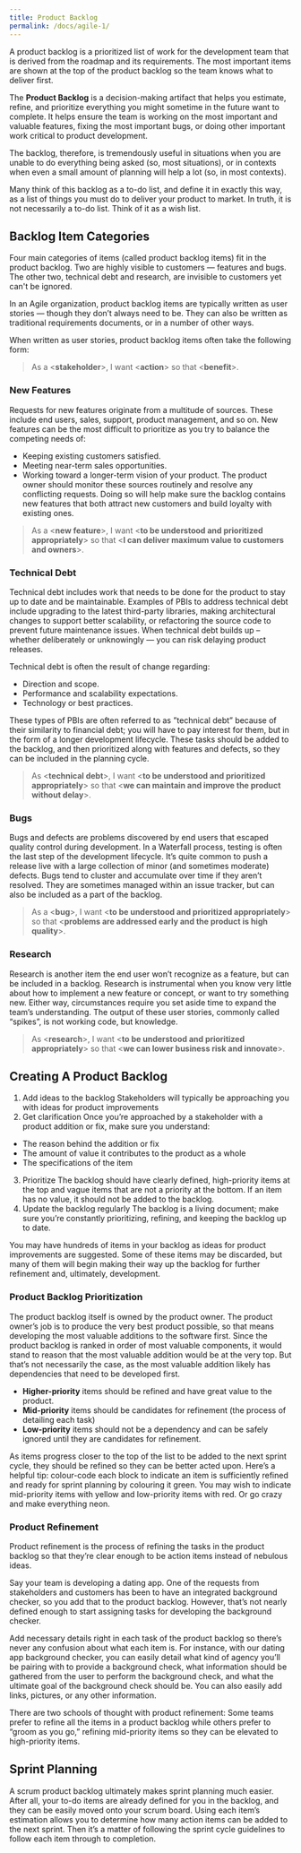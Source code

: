 ```yaml
---
title: Product Backlog
permalink: /docs/agile-1/
---
```


A product backlog is a prioritized list of work for the development team that is derived from the roadmap and its requirements. The most important items are shown at the top of the product backlog so the team knows what to deliver first.  

The **Product Backlog** is a decision-making artifact that helps you estimate, refine, and prioritize everything you might sometime in the future want to complete.  It helps ensure the team is working on the most important and valuable features, fixing the most important bugs, or doing other important work critical to product development.  

The backlog, therefore, is tremendously useful in situations when you are unable to do everything being asked (so, most situations), or in contexts when even a small amount of planning will help a lot (so, in most contexts).  

Many think of this backlog as a to-do list, and define it in exactly this way, as a list of things you must do to deliver your product to market. In truth, it is not necessarily a to-do list. Think of it as a wish list.  

## Backlog Item Categories

Four main categories of items (called product backlog items) fit in the product backlog. Two are highly visible to customers — features and bugs. The other two, technical debt and research, are invisible to customers yet can't be ignored.  

In an Agile organization, product backlog items are typically written as user stories — though they don’t always need to be. They can also be written as traditional requirements documents, or in a number of other ways.  

When written as user stories, product backlog items often take the following form:

>As a <**stakeholder**>, I want <**action**> so that <**benefit**>.

### New Features

Requests for new features originate from a multitude of sources. These include end users, sales, support, product management, and so on. New features can be the most difficult to prioritize as you try to balance the competing needs of:
* Keeping existing customers satisfied.
* Meeting near-term sales opportunities.
* Working toward a longer-term vision of your product.
The product owner should monitor these sources routinely and resolve any conflicting requests. Doing so will help make sure the backlog contains new features that both attract new customers and build loyalty with existing ones.  

> As a <**new feature**>, I want <**to be understood and prioritized appropriately**> so that <**I can deliver maximum value to customers and owners**>.  

### Technical Debt
Technical debt includes work that needs to be done for the product to stay up to date and be maintainable. Examples of PBIs to address technical debt include upgrading to the latest third-party libraries, making architectural changes to support better scalability, or refactoring the source code to prevent future maintenance issues. When technical debt builds up – whether deliberately or unknowingly — you can risk delaying product releases.  

Technical debt is often the result of change regarding:
* Direction and scope.
* Performance and scalability expectations.
* Technology or best practices.

These types of PBIs are often referred to as ”technical debt” because of their similarity to financial debt; you will have to pay interest for them, but in the form of a longer development lifecycle. These tasks should be added to the backlog, and then prioritized along with features and defects, so they can be included in the planning cycle.

>As <**technical debt**>, I want <**to be understood and prioritized appropriately**> so that <**we can maintain and improve the product without delay**>.  

### Bugs
Bugs and defects are problems discovered by end users that escaped quality control during development. In a Waterfall process, testing is often the last step of the development lifecycle. It’s quite common to push a release live with a large collection of minor (and sometimes moderate) defects. Bugs tend to cluster and accumulate over time if they aren’t resolved. They are sometimes managed within an issue tracker, but can also be included as a part of the backlog.  

>As a <**bug**>, I want <**to be understood and prioritized appropriately**> so that <**problems are addressed early and the product is high quality**>.  

### Research
Research is another item the end user won’t recognize as a feature, but can be included in a backlog. Research is instrumental when you know very little about how to implement a new feature or concept, or want to try something new. Either way, circumstances require you set aside time to expand the team’s understanding. The output of these user stories, commonly called “spikes”, is not working code, but knowledge.  

>As <**research**>, I want <**to be understood and prioritized appropriately**> so that <**we can lower business risk and innovate**>.  

## Creating A Product Backlog
1. Add ideas to the backlog
Stakeholders will typically be approaching you with ideas for product improvements
2. Get clarification
Once you’re approached by a stakeholder with a product addition or fix, make sure you understand:
* The reason behind the addition or fix
* The amount of value it contributes to the product as a whole
* The specifications of the item
3. Prioritize
The backlog should have clearly defined, high-priority items at the top and vague items that are not a priority at the bottom. If an item has no value, it should not be added to the backlog. 
4. Update the backlog regularly
The backlog is a living document; make sure you’re constantly prioritizing, refining, and keeping the backlog up to date.  

You may have hundreds of items in your backlog as ideas for product improvements are suggested. Some of these items may be discarded, but many of them will begin making their way up the backlog for further refinement and, ultimately, development.

### Product Backlog Prioritization
The product backlog itself is owned by the product owner. The product owner’s job is to produce the very best product possible, so that means developing the most valuable additions to the software first. Since the product backlog is ranked in order of most valuable components, it would stand to reason that the most valuable addition would be at the very top. But that’s not necessarily the case, as the most valuable addition likely has dependencies that need to be developed first.  

* **Higher-priority** items should be refined and have great value to the product.
* **Mid-priority** items should be candidates for refinement (the process of detailing each task)
* **Low-priority** items should not be a dependency and can be safely ignored until they are candidates for refinement.

As items progress closer to the top of the list to be added to the next sprint cycle, they should be refined so they can be better acted upon. Here’s a helpful tip: colour-code each block to indicate an item is sufficiently refined and ready for sprint planning by colouring it green. You may wish to indicate mid-priority items with yellow and low-priority items with red. Or go crazy and make everything neon.  

### Product Refinement
Product refinement is the process of refining the tasks in the product backlog so that they’re clear enough to be action items instead of nebulous ideas.  

Say your team is developing a dating app. One of the requests from stakeholders and customers has been to have an integrated background checker, so you add that to the product backlog. However, that’s not nearly defined enough to start assigning tasks for developing the background checker.  

Add necessary details right in each task of the product backlog so there’s never any confusion about what each item is. For instance, with our dating app background checker, you can easily detail what kind of agency you’ll be pairing with to provide a background check, what information should be gathered from the user to perform the background check, and what the ultimate goal of the background check should be. You can also easily add links, pictures, or any other information.  

There are two schools of thought with product refinement: Some teams prefer to refine all the items in a product backlog while others prefer to “groom as you go,” refining mid-priority items so they can be elevated to high-priority items.  

## Sprint Planning
A scrum product backlog ultimately makes sprint planning much easier. After all, your to-do items are already defined for you in the backlog, and they can be easily moved onto your scrum board. Using each item’s estimation allows you to determine how many action items can be added to the next sprint. Then it’s a matter of following the sprint cycle guidelines to follow each item through to completion. 
